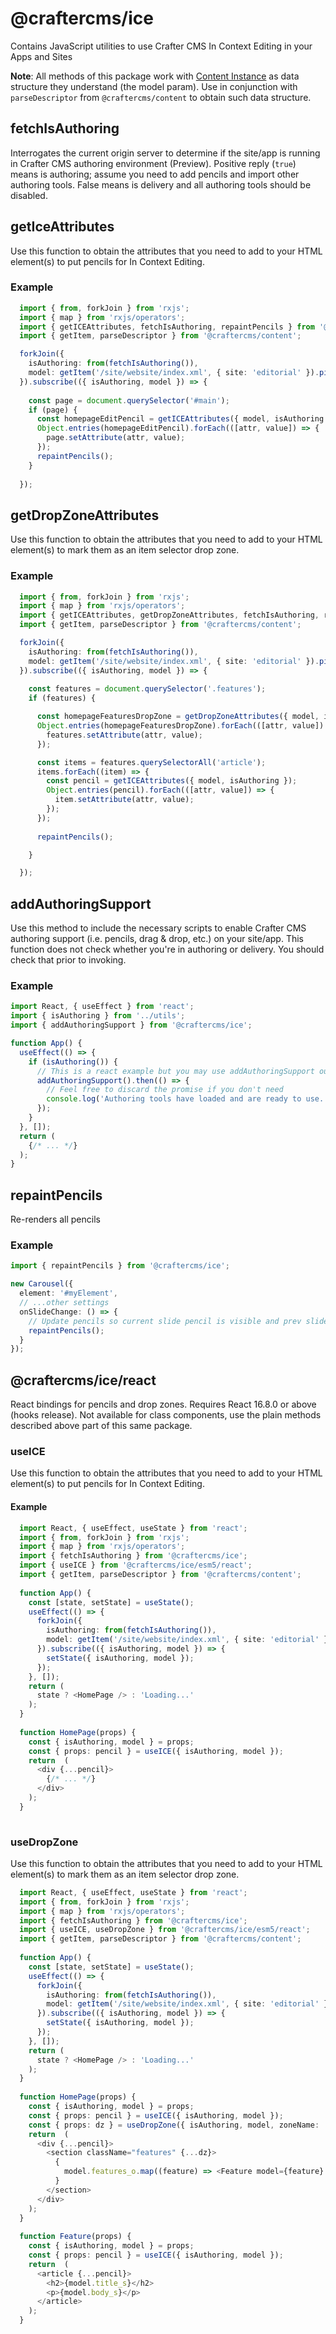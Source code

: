 # @craftercms/ice

Contains JavaScript utilities to use Crafter CMS In Context Editing in your Apps and Sites

**Note**: All methods of this package work with [Content Instance](../models/src/ContentInstance.ts) as data structure they understand (the model param). Use in conjunction with `parseDescriptor` from `@craftercms/content` to obtain such data structure. 

## fetchIsAuthoring

Interrogates the current origin server to determine if the site/app is running in Crafter CMS authoring environment (Preview). Positive reply (`true`) means is authoring; assume you need to add pencils and import other authoring tools. False means is delivery and all authoring tools should be disabled.  

## getIceAttributes

Use this function to obtain the attributes that you need to add to your HTML element(s) to put pencils for In Context Editing.

### Example

```typescript
  import { from, forkJoin } from 'rxjs';
  import { map } from 'rxjs/operators';
  import { getICEAttributes, fetchIsAuthoring, repaintPencils } from '@craftercms/ice';
  import { getItem, parseDescriptor } from '@craftercms/content';

  forkJoin({
    isAuthoring: from(fetchIsAuthoring()),
    model: getItem('/site/website/index.xml', { site: 'editorial' }).pipe(map(parseDescriptor))
  }).subscribe(({ isAuthoring, model }) => {
  
    const page = document.querySelector('#main');
    if (page) {
      const homepageEditPencil = getICEAttributes({ model, isAuthoring });
      Object.entries(homepageEditPencil).forEach(([attr, value]) => {
        page.setAttribute(attr, value);
      });
      repaintPencils();
    }
  
  });
```

## getDropZoneAttributes

Use this function to obtain the attributes that you need to add to your HTML element(s) to mark them as an item selector drop zone.

### Example

```typescript
  import { from, forkJoin } from 'rxjs';
  import { map } from 'rxjs/operators';
  import { getICEAttributes, getDropZoneAttributes, fetchIsAuthoring, repaintPencils } from '@craftercms/ice';
  import { getItem, parseDescriptor } from '@craftercms/content';

  forkJoin({
    isAuthoring: from(fetchIsAuthoring()),
    model: getItem('/site/website/index.xml', { site: 'editorial' }).pipe(map(parseDescriptor))
  }).subscribe(({ isAuthoring, model }) => {
  
    const features = document.querySelector('.features');
    if (features) {

      const homepageFeaturesDropZone = getDropZoneAttributes({ model, isAuthoring, zoneName: 'features_o' });
      Object.entries(homepageFeaturesDropZone).forEach(([attr, value]) => {
        features.setAttribute(attr, value);
      });

      const items = features.querySelectorAll('article');
      items.forEach((item) => {
        const pencil = getICEAttributes({ model, isAuthoring });
        Object.entries(pencil).forEach(([attr, value]) => {
          item.setAttribute(attr, value);
        });
      });
        
      repaintPencils();

    }

  });
```

## addAuthoringSupport

Use this method to include the necessary scripts to enable Crafter CMS authoring support (i.e. pencils, drag & drop, etc.) on your site/app. This function does not check whether you're in authoring or delivery. You should check that prior to invoking.

### Example 

```typescript jsx
import React, { useEffect } from 'react';
import { isAuthoring } from '../utils';
import { addAuthoringSupport } from '@craftercms/ice';

function App() {
  useEffect(() => {
    if (isAuthoring()) {
      // This is a react example but you may use addAuthoringSupport outside of react
      addAuthoringSupport().then(() => {
        // Feel free to discard the promise if you don't need 
        console.log('Authoring tools have loaded and are ready to use.');
      });
    }
  }, []);
  return (
    {/* ... */}
  );
}
```

## repaintPencils

Re-renders all pencils

### Example

```typescript jsx
import { repaintPencils } from '@craftercms/ice';

new Carousel({
  element: '#myElement',
  // ...other settings
  onSlideChange: () => {
    // Update pencils so current slide pencil is visible and prev slide is gone.
    repaintPencils();
  }
});
```

## @craftercms/ice/react

React bindings for pencils and drop zones. Requires React 16.8.0 or above (hooks release). Not available for class components, use the plain methods described above part of this same package.

### useICE

Use this function to obtain the attributes that you need to add to your HTML element(s) to put pencils for In Context Editing.

#### Example

```typescript jsx
  import React, { useEffect, useState } from 'react';
  import { from, forkJoin } from 'rxjs';
  import { map } from 'rxjs/operators';
  import { fetchIsAuthoring } from '@craftercms/ice';
  import { useICE } from '@craftercms/ice/esm5/react';
  import { getItem, parseDescriptor } from '@craftercms/content';
  
  function App() {
    const [state, setState] = useState();
    useEffect(() => {
      forkJoin({
        isAuthoring: from(fetchIsAuthoring()),
        model: getItem('/site/website/index.xml', { site: 'editorial' }).pipe(map(parseDescriptor))
      }).subscribe(({ isAuthoring, model }) => {
        setState({ isAuthoring, model });
      });
    }, []);
    return (
      state ? <HomePage /> : 'Loading...'
    );
  }
  
  function HomePage(props) {
    const { isAuthoring, model } = props;
    const { props: pencil } = useICE({ isAuthoring, model });
    return  (
      <div {...pencil}>
        {/* ... */}
      </div>
    );
  }
  
```

### useDropZone

Use this function to obtain the attributes that you need to add to your HTML element(s) to mark them as an item selector drop zone.

```typescript jsx
  import React, { useEffect, useState } from 'react';
  import { from, forkJoin } from 'rxjs';
  import { map } from 'rxjs/operators';
  import { fetchIsAuthoring } from '@craftercms/ice';
  import { useICE, useDropZone } from '@craftercms/ice/esm5/react';
  import { getItem, parseDescriptor } from '@craftercms/content';
  
  function App() {
    const [state, setState] = useState();
    useEffect(() => {
      forkJoin({
        isAuthoring: from(fetchIsAuthoring()),
        model: getItem('/site/website/index.xml', { site: 'editorial' }).pipe(map(parseDescriptor))
      }).subscribe(({ isAuthoring, model }) => {
        setState({ isAuthoring, model });
      });
    }, []);
    return (
      state ? <HomePage /> : 'Loading...'
    );
  }
  
  function HomePage(props) {
    const { isAuthoring, model } = props;
    const { props: pencil } = useICE({ isAuthoring, model });
    const { props: dz } = useDropZone({ isAuthoring, model, zoneName: 'features_o' });
    return  (
      <div {...pencil}>
        <section className="features" {...dz}>
          {
            model.features_o.map((feature) => <Feature model={feature} isAuthoring={isAuthoring} />)
          }
        </section>
      </div>
    );
  }
  
  function Feature(props) {
    const { isAuthoring, model } = props;
    const { props: pencil } = useICE({ isAuthoring, model });
    return  (
      <article {...pencil}>
        <h2>{model.title_s}</h2>
        <p>{model.body_s}</p>
      </article>
    );
  }
```

